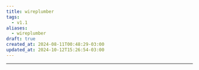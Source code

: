 ```yaml
---
title: wireplumber
tags:
  - v1.1
aliases:
  - wireplumber
draft: true
created_at: 2024-08-11T00:48:29-03:00
updated_at: 2024-10-12T15:26:54-03:00
---
```



---

